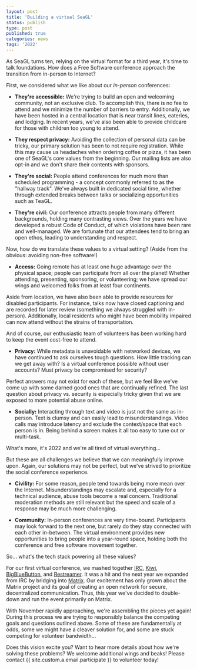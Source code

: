 ```yaml
---
layout: post
title: 'Building a virtual SeaGL'
status: publish
type: post
published: true
categories: news
tags: '2022'
---
```


As SeaGL turns ten, relying on the virtual format for a third year, it's time to talk foundations. How does a Free Software conference approach the transition from in-person to Internet?

First, we considered what we like about our _in-person_ conferences:

  - **They're accessible:** We're trying to build an open and welcoming community, not an exclusive club. To accomplish this, there is no fee to attend and we minimize the number of barriers to entry. Additionally, we have been hosted in a central location that is near transit lines, eateries, and lodging. In recent years, we've also been able to provide childcare for those with children too young to attend.

  - **They respect privacy:** Avoiding the collection of personal data can be tricky, our primary solution has been to not require registration. While this may cause us headaches when ordering coffee or pizza, it has been one of SeaGL's core values from the beginning. Our mailing lists are also opt-in and we don't share their contents with sponsors.

  - **They're social:** People attend conferences for much more than scheduled programming - a concept commonly referred to as the "hallway track". We've always built in dedicated social time, whether through extended breaks between talks or socializing opportunities such as TeaGL.

  - **They're civil:** Our conference attracts people from many different backgrounds, holding many contrasting views. Over the years we have developed a robust Code of Conduct, of which violations have been rare and well-managed. We are fortunate that our attendees tend to bring an open ethos, leading to understanding and respect.

Now, how do we translate these values to a virtual setting? (Aside from the obvious: avoiding non-free software!)

  - **Access:** Going remote has at least one huge advantage over the physical space; people can participate from all over the planet! Whether attending, presenting, sponsoring, or volunteering; we have spread our wings and welcomed folks from at least four continents.

Aside from location, we have also been able to provide resources for disabled participants. For instance, talks now have closed captioning and are recorded for later review (something we always struggled with in-person). Additionally, local residents who might have been mobility impaired can now attend without the strains of transportation.

And of course, our enthusiastic team of volunteers has been working hard to keep the event cost-free to attend.

  - **Privacy:** While metadata is unavoidable with networked devices, we have continued to ask ourselves tough questions. How little tracking can we get away with? Is a virtual conference possible without user accounts? Must privacy be compromised for security?

Perfect answers may not exist for each of these, but we feel like we've come up with some darned good ones that are continually refined. The last question about privacy vs. security is especially tricky given that we are exposed to more potential abuse online.

  - **Socially:** Interacting through text and video is just not the same as in-person. Text is clumsy and can easily lead to misunderstandings. Video calls may introduce latency and exclude the context/space that each person is in. Being behind a screen makes it all too easy to tune out or multi-task.

What's more, it's 2022 and we're all tired of virtual everything…

But these are all challenges we believe that we can meaningfully improve upon. Again, our solutions may not be perfect, but we've strived to prioritize the social conference experience.

  - **Civility:** For some reason, people tend towards being more mean over the Internet. Misunderstandings may escalate and, especially for a technical audience, abuse tools become a real concern. Traditional moderation methods are still relevant but the speed and scale of a response may be much more challenging.

  - **Community:** In-person conferences are very time-bound. Participants may look forward to the next one, but rarely do they stay connected with each other in-between. The virtual environment provides new opportunities to bring people into a year-round space, holding both the conference and free software movement together.

So… what's the tech stack powering all these values?

For our first virtual conference, we mashed together [IRC](https://libera.chat/), [Kiwi](https://kiwiirc.com/), [BigBlueButton](https://bigbluebutton.org/), and [Restreamer](https://datarhei.github.io/restreamer/). It was a hit and the next year we expanded from IRC by bridging into [Matrix](https://matrix.org/). Our excitement has only grown about the Matrix project and its goal of creating an open network for secure, decentralized communication. Thus, this year we've decided to double-down and run the event primarily on Matrix.

With November rapidly approaching, we're assembling the pieces yet again! During this process we are trying to responsibly balance the competing goals and questions outlined above. Some of these are fundamentally at odds, some we might have a cleaver solution for, and some are stuck competing for volunteer bandwidth…

Does this vision excite you? Want to hear more details about how we're solving these problems? We welcome additional wings and beaks! Please contact {{ site.custom.a.email.participate }} to volunteer today!
